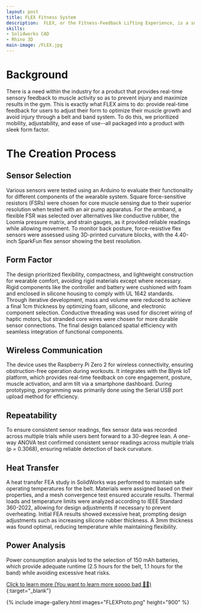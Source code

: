 ```yaml
---
layout: post
title: FLEX Fitness System
description:  FLEX, or the Fitness-Feedback Lifting Experience, is a smart belt and double arm band system tailored for weightlifters. The fitness wearables integrate an array of sensors that identify improper form and insufficient muscle activation to provide real-time correctional haptic feedback and prevent injury. This data, delivered via in-app analytics, helps maximize results in the gym. The user’s role is to strap on and tighten the belt and bands while ensuring correct muscle placement, enter the app, calibrate it, select their desired exercise, and simply begin working out.
skills: 
- Solidworks CAD
- Rhino 3D
main-image: /FLEX.jpg
---
```


# Background
There is a need within the industry for a product
that provides real-time sensory feedback to muscle activity
so as to prevent injury and maximize results in the gym. This
is exactly what FLEX aims to do: provide real-time feedback
for users to adjust their form to optimize their muscle growth
and avoid injury through a belt and band system. To do this, we prioritized
mobility, adjustability, and ease of use--all packaged into a
product with sleek form factor.

# The Creation Process
## Sensor Selection
Various sensors were tested using an Arduino to evaluate their functionality for different components of the wearable system. Square force-sensitive resistors (FSRs) were chosen for core muscle sensing due to their superior resolution when tested with an air pump apparatus. For the armband, a flexible FSR was selected over alternatives like conductive rubber, the Loomia pressure matrix, and strain gauges, as it provided reliable readings while allowing movement. To monitor back posture, force-resistive flex sensors were assessed using 3D-printed curvature blocks, with the 4.40-inch SparkFun flex sensor showing the best resolution. 

## Form Factor
The design prioritized flexibility, compactness, and lightweight construction for wearable comfort, avoiding rigid materials except where necessary. Rigid components like the controller and battery were cushioned with foam and enclosed in silicone housing to comply with UL 1642 standards. Through iterative development, mass and volume were reduced to achieve a final 1cm thickness by optimizing foam, silicone, and electronic component selection. Conductive threading was used for discreet wiring of haptic motors, but stranded core wires were chosen for more durable sensor connections. The final design balanced spatial efficiency with seamless integration of functional components.

## Wireless Communication
The device uses the Raspberry Pi Zero 2 for wireless connectivity, ensuring obstruction-free operation during workouts. It integrates with the Blynk IoT platform, which provides real-time feedback on core engagement, posture, muscle activation, and arm tilt via a smartphone dashboard. During prototyping, programming was primarily done using the Serial USB port upload method for efficiency.

## Repeatability
To ensure consistent sensor readings, flex sensor data was recorded across multiple trials while users bent forward to a 30-degree lean. A one-way ANOVA test confirmed consistent sensor readings across multiple trials (p = 0.3068), ensuring reliable detection of back curvature.

## Heat Transfer
A heat transfer FEA study in SolidWorks was performed to maintain safe operating temperatures for the belt. Materials were assigned based on their properties, and a mesh convergence test ensured accurate results. Thermal loads and temperature limits were analyzed according to IEEE Standard 360-2022, allowing for design adjustments if necessary to prevent overheating. Initial FEA results showed excessive heat, prompting design adjustments such as increasing silicone rubber thickness. A 3mm thickness was found optimal, reducing temperature while maintaining flexibility.

## Power Analysis
Power consumption analysis led to the selection of 150 mAh batteries, which provide adequate runtime (2.5 hours for the belt, 1.1 hours for the band) while avoiding excessive heat risks.

[Click to learn more (You want to learn more soooo bad 😵‍💫)](https://www.canva.com/design/DAGgQ0ZwQMQ/fS4ipzphQ-U35H5JEPUKRA/view?utm_content=DAGgQ0ZwQMQ&utm_campaign=designshare&utm_medium=link2&utm_source=uniquelinks&utlId=h7acc439f47){:target="_blank"}

{% include image-gallery.html images="FLEXProto.png" height="900" %}
